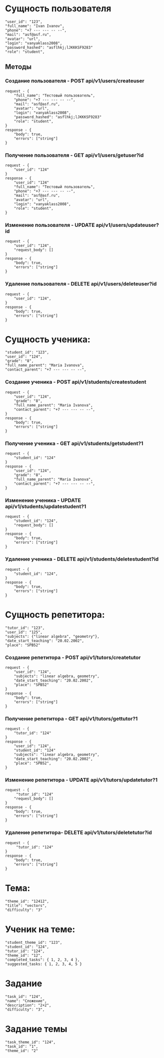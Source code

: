 # Сущность пользователя
    "user_id": "123",
    "full_name": "Ivan Ivanov",
    "phone": "+7 --- --- -- --",
    "mail": "asf@asf.ru",
    "avatar": "url",
    "login": "vanyaklass2008",
    "password_hashed": "asflhkj;lJKKKSF9283"
    "role": "student",

## Методы
### Создание пользователя - POST api/v1/users/createuser
    request - {
        "full_name": "Тестовый пользователь",
        "phone": "+7 --- --- -- --",
        "mail": "asf@asf.ru",
        "avatar": "url",
        "login": "vanyaklass2008",
        "password_hashed": "asflhkj;lJKKKSF9283"
        "role": "student",
    }
    response - {
        "body": true,
        "errors": ["string"]
    }
### Получение пользователя - GET api/v1/users/getuser?id
    request - {
        "user_id": "124"
    }
    response - {
        "user_id": "124"
        "full_name": "Тестовый пользователь",
        "phone": "+7 --- --- -- --",
        "mail": "asf@asf.ru",
        "avatar": "url",
        "login": "vanyaklass2008",
        "role": "student",
    }
### Изменение пользователя - UPDATE api/v1/users/updateuser?id
    request - {
        "user_id": "124",
        "request_body": []
    }
    response - {
        "body": true,
        "errors": ["string"]
    }
### Удаление пользователя - DELETE api/v1/users/deleteuser?id
    request - {
        "user_id": "124",
    }
    response - {
        "body": true,
        "errors": ["string"]
    }

# Сущность ученика: 
    "student_id": "123",
    "user_id": "124",
    "grade": "8",
    "full_name_parent": "Maria Ivanova",
    "contact_parent": "+7 --- --- -- --",
### Создание ученика - POST api/v1/students/createstudent
    request - {
        "user_id": "124",
        "grade": "8",
        "full_name_parent": "Maria Ivanova",
        "contact_parent": "+7 --- --- -- --",
    }
    response - {
        "body": true,
        "errors": ["string"]
    }

### Получение ученика - GET api/v1/students/getstudent?1
    request - {
        "student_id": "124"
    }
    response - {
        "user_id": "124",
        "grade": "8",
        "full_name_parent": "Maria Ivanova",
        "contact_parent": "+7 --- --- -- --",
    }
### Изменение ученика - UPDATE api/v1/students/updatestudent?1
    request - {
        "student_id": "124",
        "request_body": []
    }
    response - {
        "body": true,
        "errors": ["string"]
    }
### Удаление ученика - DELETE api/v1/students/deletestudent?id
    request - {
        "student_id": "124",
    }
    response - {
        "body": true,
        "errors": ["string"]
    }


# Сущность репетитора:
    "tutor_id": "123",
    "user_id": "125",
    "subjects": {"linear algebra", "geometry"},
    "date_start_teaching": "20.02.2002",
    "place": "SPB52"

### Создание репетитора - POST api/v1/tutors/createtutor
    request - {
        "user_id": "124",
        "subjects": "linear algebra, geometry",
        "date_start_teaching": "20.02.2002",
        "place": "SPB52"
    }
    response - {
        "body": true,
        "errors": ["string"]
    }

### Получение репетитора - GET api/v1/tutors/gettutor?1
    request - {
        "tutor_id": "124"
    }
    response - {
        "user_id": "124",
        "student_id": "124"
        "subjects": "linear algebra, geometry",
        "date_start_teaching": "20.02.2002",
        "place": "SPB52",
    }

### Изменение репетитора - UPDATE api/v1/tutors/updatetutor?1
    request - {
         "tutor_id": "124"
        "request_body": []
    }
    response - {
        "body": true,
        "errors": ["string"]
    }
### Удаление репетитора- DELETE api/v1/tutors/deletetutor?id
    request - {
         "tutor_id": "124"
    }
    response - {
        "body": true,
        "errors": ["string"]
    }

# Тема:
    "theme_id": "12412",
    "title": "vectors",
    "difficulty": "3"

# Ученик на теме:
    "student_theme_id": "123",
    "student_id": "124",
    "tutor_id": "124",
    "theme_id": "12",
    "completed_tasks": { 1, 2, 3, 4 },
    "suggested_tasks: { 1, 2, 3, 4, 5 }

# Задание
    "task_id": "124",
    "name": "Сложение",
    "description": "2+2",
    "difficulty": "3",

# Задание темы
    "task_theme_id": "124",
    "task_id": "1",
    "theme_id": "2"
 
   